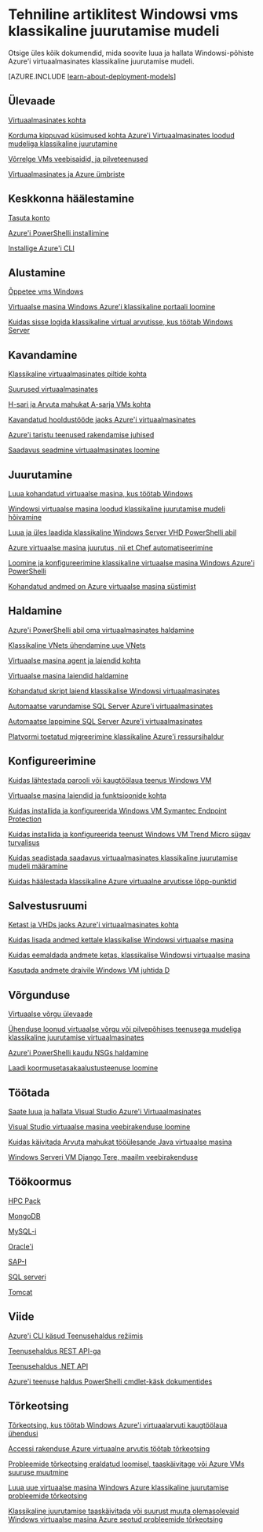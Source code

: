 <properties
   pageTitle="Klassikalise Windowsi vms tehnilised artiklid | Microsoft Azure'i"
   description="Microsoft Azure'i dokumentatsiooni artiklitest Windowsi virtuaalmasinates klassikaline juurutamise mudeli täieliku loendi"
   services="virtual-machines-windows"
   documentationCenter=""
   authors="cynthn"
   manager="timlt"
   tags="azure-service-management"
   editor=""/>

<tags
   ms.service="virtual-machines-windows"
   ms.devlang="na"
   ms.topic="article"
   ms.tgt_pltfrm="vm-windows"
   ms.workload="infrastructure-services"
   ms.date="08/05/2016"
   ms.author="cynthn"/>

# <a name="technical-articles-for-windows-vms-in-the-classic-deployment-model"></a>Tehniline artiklitest Windowsi vms klassikaline juurutamise mudeli


Otsige üles kõik dokumendid, mida soovite luua ja hallata Windowsi-põhiste Azure'i virtuaalmasinates klassikaline juurutamise mudeli.

[AZURE.INCLUDE [learn-about-deployment-models](../../includes/learn-about-deployment-models-classic-include.md)]


## <a name="overview"></a>Ülevaade

[Virtuaalmasinates kohta](virtual-machines-windows-about.md)

[Korduma kippuvad küsimused kohta Azure'i Virtuaalmasinates loodud mudeliga klassikaline juurutamine](virtual-machines-windows-classic-faq.md)

[Võrrelge VMs veebisaidid, ja pilveteenused](../app-service-web/choose-web-site-cloud-service-vm.md)

[Virtuaalmasinates ja Azure ümbriste](virtual-machines-windows-containers.md)



## <a name="environment-setup"></a>Keskkonna häälestamine

[Tasuta konto](https://azure.microsoft.com/free/)
 
[Azure'i PowerShelli installimine](../powershell-install-configure.md)

[Installige Azure'i CLI](../xplat-cli-install.md)


## <a name="get-started"></a>Alustamine
[Õppetee vms Windows](https://azure.microsoft.com/documentation/learning-paths/virtual-machines/)

[Virtuaalse masina Windows Azure'i klassikaline portaali loomine](virtual-machines-windows-classic-tutorial.md)

[Kuidas sisse logida klassikaline virtual arvutisse, kus töötab Windows Server](virtual-machines-windows-classic-connect-logon.md)




## <a name="plan"></a>Kavandamine

[Klassikaline virtuaalmasinates piltide kohta](virtual-machines-windows-classic-about-images.md)

[Suurused virtuaalmasinates](virtual-machines-windows-sizes.md)

[H-sari ja Arvuta mahukat A-sarja VMs kohta](virtual-machines-windows-a8-a9-a10-a11-specs.md)

[Kavandatud hooldustööde jaoks Azure'i virtuaalmasinates](virtual-machines-windows-planned-maintenance.md)

[Azure'i taristu teenused rakendamise juhised](virtual-machines-windows-infrastructure-subscription-accounts-guidelines.md)

[Saadavus seadmine virtuaalmasinates loomine](virtual-machines-windows-classic-configure-availability.md)


## <a name="deploy"></a>Juurutamine

[Luua kohandatud virtuaalse masina, kus töötab Windows](virtual-machines-windows-classic-createportal.md)

[Windowsi virtuaalse masina loodud klassikaline juurutamise mudeli hõivamine](virtual-machines-windows-classic-capture-image.md)

[Luua ja üles laadida klassikaline Windows Server VHD PowerShelli abil](virtual-machines-windows-classic-createupload-vhd.md)

[Azure virtuaalse masina juurutus, nii et Chef automatiseerimine](virtual-machines-windows-chef-automation.md)

[Loomine ja konfigureerimine klassikaline virtuaalse masina Windows Azure'i PowerShelli](virtual-machines-windows-classic-create-powershell.md)

[Kohandatud andmed on Azure virtuaalse masina süstimist](virtual-machines-windows-classic-inject-custom-data.md)


## <a name="manage"></a>Haldamine

[Azure'i PowerShelli abil oma virtuaalmasinates haldamine](virtual-machines-windows-classic-manage-psh.md)
    
[Klassikaline VNets ühendamine uue VNets](../vpn-gateway/vpn-gateway-connect-different-deployment-models-powershell.md)
    
[Virtuaalse masina agent ja laiendid kohta](virtual-machines-windows-classic-agents-and-extensions.md)

[Virtuaalse masina laiendid haldamine](virtual-machines-windows-classic-manage-extensions.md)

[Kohandatud skript laiend klassikalise Windowsi virtuaalmasinates](virtual-machines-windows-classic-extensions-customscript.md)

[Automaatse varundamise SQL Server Azure'i virtuaalmasinates](virtual-machines-windows-classic-sql-automated-backup.md)

[Automaatse lappimine SQL Server Azure'i virtuaalmasinates](virtual-machines-windows-classic-sql-automated-patching.md)

[Platvormi toetatud migreerimine klassikaline Azure'i ressursihaldur](virtual-machines-windows-migration-classic-resource-manager-deep-dive.md)



## <a name="configure"></a>Konfigureerimine

[Kuidas lähtestada parooli või kaugtöölaua teenus Windows VM](virtual-machines-windows-reset-rdp.md)

[Virtuaalse masina laiendid ja funktsioonide kohta](virtual-machines-windows-extensions-features.md)

[Kuidas installida ja konfigureerida Windows VM Symantec Endpoint Protection](virtual-machines-windows-classic-install-symantec.md)
    
[Kuidas installida ja konfigureerida teenust Windows VM Trend Micro sügav turvalisus](virtual-machines-windows-classic-install-trend.md)

[Kuidas seadistada saadavus virtuaalmasinates klassikaline juurutamise mudeli määramine](virtual-machines-windows-classic-configure-availability.md)

[Kuidas häälestada klassikaline Azure virtuaalne arvutisse lõpp-punktid](virtual-machines-windows-classic-setup-endpoints.md)

## <a name="storage"></a>Salvestusruumi

[Ketast ja VHDs jaoks Azure'i virtuaalmasinates kohta](virtual-machines-windows-about-disks-vhds.md)
    
[Kuidas lisada andmed kettale klassikalise Windowsi virtuaalse masina](virtual-machines-windows-classic-attach-disk.md)

[Kuidas eemaldada andmete ketas, klassikalise Windowsi virtuaalse masina](virtual-machines-windows-classic-detach-disk.md)

[Kasutada andmete draivile Windows VM juhtida D](virtual-machines-windows-classic-change-drive-letter.md)

## <a name="networking"></a>Võrgunduse

[Virtuaalse võrgu ülevaade](../virtual-network/virtual-networks-overview.md)

[Ühenduse loonud virtuaalse võrgu või pilvepõhises teenusega mudeliga klassikaline juurutamise virtuaalmasinates](virtual-machines-windows-classic-connect-vms.md)
    
[Azure'i PowerShelli kaudu NSGs haldamine](../virtual-network/virtual-networks-create-nsg-classic-ps.md)
    
[Laadi koormusetasakaalustusteenuse loomine](../load-balancer/load-balancer-get-started-internet-classic-portal.md)

    

## <a name="develop"></a>Töötada

[Saate luua ja hallata Visual Studio Azure'i Virtuaalmasinates](virtual-machines-windows-classic-manage-visual-studio.md)

[Visual Studio virtuaalse masina veebirakenduse loomine](virtual-machines-windows-classic-web-app-visual-studio.md)

[Kuidas käivitada Arvuta mahukat tööülesande Java virtuaalse masina](virtual-machines-windows-classic-java-run-compute-intensive-task.md)

[Windows Serveri VM Django Tere, maailm veebirakenduse](virtual-machines-windows-classic-python-django-web-app.md)
        


## <a name="workloads"></a>Töökoormus

[HPC Pack](virtual-machines-windows-hpcpack-cluster-options.md)

[MongoDB](virtual-machines-windows-classic-install-mongodb.md)

[MySQL-i](virtual-machines-windows-classic-mysql-2008r2.md)

[Oracle'i](http://www.oracle.com/technetwork/topics/cloud/faq-1963009.html#support)

[SAP-I](virtual-machines-windows-classic-sap-get-started.md)

[SQL serveri](virtual-machines-windows-sql-server-iaas-overview.md)

[Tomcat](virtual-machines-windows-classic-java-run-tomcat-app-server.md)


## <a name="reference"></a>Viide
[Azure'i CLI käsud Teenusehaldus režiimis](../virtual-machines-command-line-tools.md)

[Teenusehaldus REST API-ga](https://msdn.microsoft.com/library/azure/ee460799.aspx)

[Teenusehaldus .NET API](https://msdn.microsoft.com/library/azure/mt420161.aspx)

[Azure'i teenuse haldus PowerShelli cmdlet-käsk dokumentides](https://msdn.microsoft.com/library/azure/dn708504.aspx)

## <a name="troubleshooting"></a>Tõrkeotsing

[Tõrkeotsing, kus töötab Windows Azure'i virtuaalarvuti kaugtöölaua ühendusi](virtual-machines-windows-troubleshoot-rdp-connection.md)

[Accessi rakenduse Azure virtuaalne arvutis töötab tõrkeotsing](virtual-machines-windows-troubleshoot-app-connection.md)

[Probleemide tõrkeotsing eraldatud loomisel, taaskäivitage või Azure VMs suuruse muutmine](virtual-machines-windows-allocation-failure.md)

[Luua uue virtuaalse masina Windows Azure klassikaline juurutamise probleemide tõrkeotsing](virtual-machines-windows-classic-troubleshoot-deployment-new-vm.md)

[Klassikaline juurutamise taaskäivitada või suurust muuta olemasolevaid Windows virtuaalse masina Azure seotud probleemide tõrkeotsing](windows/classic/virtual-machines-windows-classic-restart-resize-error-troubleshooting.md)




